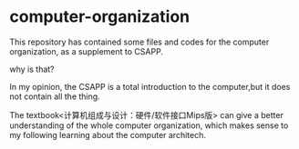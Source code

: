 # computer-organization
This repository has contained some files and codes for the computer organization, as a supplement to CSAPP.

why is that?

In my opinion, the CSAPP is a total introduction to the computer,but it does not contain all the thing.

The textbook<计算机组成与设计：硬件/软件接口Mips版> can give a better understanding of  the whole computer organization, which makes sense to my following learning about the computer architech.

